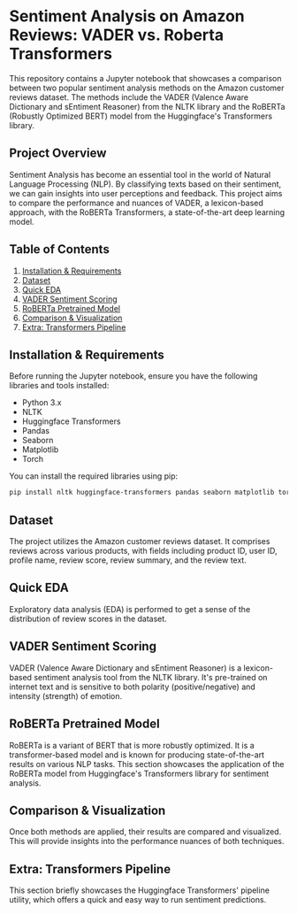 # Sentiment Analysis on Amazon Reviews: VADER vs. Roberta Transformers

This repository contains a Jupyter notebook that showcases a comparison between two popular sentiment analysis methods on the Amazon customer reviews dataset. The methods include the VADER (Valence Aware Dictionary and sEntiment Reasoner) from the NLTK library and the RoBERTa (Robustly Optimized BERT) model from the Huggingface's Transformers library.

## Project Overview

Sentiment Analysis has become an essential tool in the world of Natural Language Processing (NLP). By classifying texts based on their sentiment, we can gain insights into user perceptions and feedback. This project aims to compare the performance and nuances of VADER, a lexicon-based approach, with the RoBERTa Transformers, a state-of-the-art deep learning model.

## Table of Contents
1. [Installation & Requirements](#installation-requirements)
2. [Dataset](#dataset)
3. [Quick EDA](#quick-eda)
4. [VADER Sentiment Scoring](#vader-sentiment-scoring)
5. [RoBERTa Pretrained Model](#roberta-pretrained-model)
6. [Comparison & Visualization](#comparison-visualization)
7. [Extra: Transformers Pipeline](#extra-transformers-pipeline)

## Installation & Requirements

Before running the Jupyter notebook, ensure you have the following libraries and tools installed:

- Python 3.x
- NLTK
- Huggingface Transformers
- Pandas
- Seaborn
- Matplotlib
- Torch

You can install the required libraries using pip:
```bash
pip install nltk huggingface-transformers pandas seaborn matplotlib torch
```

## Dataset

The project utilizes the Amazon customer reviews dataset. It comprises reviews across various products, with fields including product ID, user ID, profile name, review score, review summary, and the review text.

## Quick EDA

Exploratory data analysis (EDA) is performed to get a sense of the distribution of review scores in the dataset.

## VADER Sentiment Scoring

VADER (Valence Aware Dictionary and sEntiment Reasoner) is a lexicon-based sentiment analysis tool from the NLTK library. It's pre-trained on internet text and is sensitive to both polarity (positive/negative) and intensity (strength) of emotion.

## RoBERTa Pretrained Model

RoBERTa is a variant of BERT that is more robustly optimized. It is a transformer-based model and is known for producing state-of-the-art results on various NLP tasks. This section showcases the application of the RoBERTa model from Huggingface's Transformers library for sentiment analysis.

## Comparison & Visualization

Once both methods are applied, their results are compared and visualized. This will provide insights into the performance nuances of both techniques.

## Extra: Transformers Pipeline

This section briefly showcases the Huggingface Transformers' pipeline utility, which offers a quick and easy way to run sentiment predictions.
